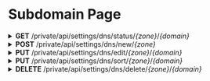 <h1>Subdomain Page</h1>

<details close="close">
<summary><b>GET</b> /private/api/settings/dns/status/<em>{zone}</em>/<em>{domain}</em></summary>

 ---

 |      Header      |                 Data Type               |
 | ---------------- | --------------------------------------- |
 |   Authorization  | `String` eg. `jwt_token_from_login_api` |

 |    Query URL     |               Data Type              |
 | ---------------- | ------------------------------------ |
 |       zone       | `Enum` eg. `internal` or `external`  |
 |      domain      | `string` eg. `koompi.app`            |
 
 Body
 ```json
 ```

 Response 200 
 ```json
 {
   "domain_name": "koompi.app",
   "status": true,
   "zone_record": [
     {
      "subdomain_name": "ns",
      "dns_type": "A",
      "address": "10.100.100.1"
     },
     {
      "subdomain_name": "sala",
      "dns_type": "CNAME",
      "address": "ns"
     }
   ]
  }
 ```

 |     Error    |             Body           |
 | ------------ | -------------------------- |
 |     401      | Token invalid              |
 |     410      | Token expired or incorrect |

 ---
</details>

<details close="close">
<summary><b>POST</b> /private/api/settings/dns/new/<em>{zone}</em></summary>

 ---

 |      Header      |                 Data Type               |
 | ---------------- | --------------------------------------- |
 |   Authorization  | `String` eg. `jwt_token_from_login_api` |
 
 |    Query URL     |               Data Type              |
 | ---------------- | ------------------------------------ |
 |       zone       | `Enum` eg. `internal` or `external`  |

 Body for <b><u>change status</u></b> or <b><u>add new subdomain_name records</u></b>
 ```json
 {
   "domain_name": "koompi.com",
   "status": true,
   "zone_record":  [
     {
        "domain_name": "koompi.com",
        "status": true,
        "zone_record": null
     },
     {
        "domain_name": "website1.local",
        "status": true,
        "zone_record": null
     }
   ]
 }
 ```

 Response 200 
 ```json
 ```

 |     Error    |             Body           |
 | ------------ | -------------------------- |
 |     401      | Token invalid              |
 |     410      | Token expired or incorrect |
 |     500      | actual_error_goes_here     |

 - Note: `subdomain_name` must be a subdomain without its main website name after and is also website form; `dns_type` must only be A, AAAA, CNAME, MX 10, PTR, CAA, SRV, TXT, SOA.

 ---

</details>

<details close="close">
<summary><b>PUT</b> /private/api/settings/dns/edit/<em>{zone}</em>/<em>{domain}</em></summary>

 ---

 |      Header      |                 Data Type               |
 | ---------------- | --------------------------------------- |
 |   Authorization  | `String` eg. `jwt_token_from_login_api` |
 
 |    Query URL     |               Data Type              |
 | ---------------- | ------------------------------------ |
 |       zone       | `Enum` eg. `internal` or `external`  |
 |      domain      | `string` eg. `koompi.app`            |

 Body
 ```json
 {
   "old_record": {
      "subdomain_name": "ns",
      "dns_type": "A",
      "address": "10.100.100.1"
   },
   "new_record": {
      "subdomain_name": "ns",
      "dns_type": "A",
      "address": "10.1.2.2"
   },
 }
 ```

 Response 200 
 ```json
 ```

 |     Error    |             Body           |
 | ------------ | -------------------------- |
 |     401      | Token invalid              |
 |     410      | Token expired or incorrect |
 |     500      | actual_error_goes_here     |

 ---

</details>

<details close="close">
<summary><b>PUT</b> /private/api/settings/dns/sort/<em>{zone}</em>/<em>{domain}</em></summary>

 ---

 |      Header      |                 Data Type               |
 | ---------------- | --------------------------------------- |
 |   Authorization  | `String` eg. `jwt_token_from_login_api` |
 
 |    Query URL     |               Data Type              |
 | ---------------- | ------------------------------------ |
 |       zone       | `Enum` eg. `internal` or `external`  |
 |      domain      | `string` eg. `koompi.app`            |

 Body
 ```json
 [
   {
     "subdomain_name": "3",
     "dns_type": "A",
     "address": "192.168.1.7"
   },
   {
     "subdomain_name": "1",
     "dns_type": "NS",
     "address": "john"
   },
   {
     "subdomain_name": "2",
     "dns_type": "NS",
     "address": "koompi.app."
   }
 ]  
 ```

 Response 200 
 ```json
 ```

 |     Error    |             Body           |
 | ------------ | -------------------------- |
 |     401      | Token invalid              |
 |     410      | Token expired or incorrect |
 |     500      | actual_error_goes_here     |

 ---

</details>

<details close="close">
<summary><b>DELETE</b> /private/api/settings/dns/delete/<em>{zone}</em>/<em>{domain}</em></summary>/subdomain

 ---

 |      Header      |                 Data Type               |
 | ---------------- | --------------------------------------- |
 |   Authorization  | `String` eg. `jwt_token_from_login_api` |
 
 |    Query URL     |               Data Type              |
 | ---------------- | ------------------------------------ |
 |       zone       | `Enum` eg. `internal` or `external`  |
 |      domain      | `string` eg. `koompi.app`            |

 Body
 ```json
 {
   "subdomain_name": "",
   "dns_type": "A",
   "address": "10.100.100.1"
 }
 ```

 Response 200 
 ```json
 ```

 |     Error    |             Body           |
 | ------------ | -------------------------- |
 |     401      | Token invalid              |
 |     410      | Token expired or incorrect |
 |     500      | actual_error_goes_here     |

 ---

</details>
